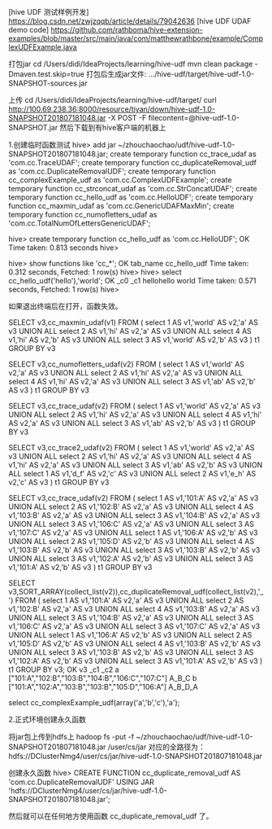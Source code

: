 

[hive UDF 测试样例开发] https://blog.csdn.net/zwjzqqb/article/details/79042636
[hive UDF UDAF demo code] https://github.com/rathboma/hive-extension-examples/blob/master/src/main/java/com/matthewrathbone/example/ComplexUDFExample.java


打包jar
cd /Users/didi/IdeaProjects/learning/hive-udf
mvn clean package -Dmaven.test.skip=true
打包后生成jar文件:
.../hive-udf/target/hive-udf-1.0-SNAPSHOT-sources.jar

上传
cd /Users/didi/IdeaProjects/learning/hive-udf/target/
curl http://100.69.238.36:8000/resource/tiyan/down/hive-udf-1.0-SNAPSHOT201807181048.jar -X POST -F filecontent=@hive-udf-1.0-SNAPSHOT.jar
然后下载到有hive客户端的机器上

1.创建临时函数测试
hive> 
add jar ~/zhouchaochao/udf/hive-udf-1.0-SNAPSHOT201807181048.jar;
create temporary function cc_trace_udaf as 'com.cc.TraceUDAF';
create temporary function cc_duplicateRemoval_udf as 'com.cc.DuplicateRemovalUDF';
create temporary function cc_complexExample_udf as 'com.cc.ComplexUDFExample';
create temporary function cc_strconcat_udaf as 'com.cc.StrConcatUDAF';
create temporary function cc_hello_udf as 'com.cc.HelloUDF';
create temporary function cc_maxmin_udaf as 'com.cc.GenericUDAFMaxMin';
create temporary function cc_numofletters_udaf as 'com.cc.TotalNumOfLettersGenericUDAF';

hive> create temporary function cc_hello_udf as 'com.cc.HelloUDF';
OK
Time taken: 0.813 seconds
hive>

hive> show functions like 'cc_*';
OK
tab_name
cc_hello_udf
Time taken: 0.312 seconds, Fetched: 1 row(s)
hive>
hive> select cc_hello_udf('hello'),'world';
OK
_c0     _c1
hellohello      world
Time taken: 0.571 seconds, Fetched: 1 row(s)
hive>

如果退出终端后在打开，函数失效。

SELECT
v3,cc_maxmin_udaf(v1)
FROM
(
select 1 AS v1,'world' AS v2,'a' AS v3
UNION ALL
select 2 AS v1,'hi' AS v2,'a' AS v3
UNION ALL
select 4 AS v1,'hi' AS v2,'b' AS v3
UNION ALL
select 3 AS v1,'world' AS v2,'b' AS v3
) t1
GROUP BY v3


SELECT
v3,cc_numofletters_udaf(v2)
FROM
(
select 1 AS v1,'world' AS v2,'a' AS v3
UNION ALL
select 2 AS v1,'hi' AS v2,'a' AS v3
UNION ALL
select 4 AS v1,'hi' AS v2,'a' AS v3
UNION ALL
select 3 AS v1,'ab' AS v2,'b' AS v3
) t1
GROUP BY v3


SELECT
v3,cc_trace_udaf(v2)
FROM
(
select 1 AS v1,'world' AS v2,'a' AS v3
UNION ALL
select 2 AS v1,'hi' AS v2,'a' AS v3
UNION ALL
select 4 AS v1,'hi' AS v2,'a' AS v3
UNION ALL
select 3 AS v1,'ab' AS v2,'b' AS v3
) t1
GROUP BY v3



SELECT
v3,cc_trace2_udaf(v2)
FROM
(
select 1 AS v1,'world' AS v2,'a' AS v3
UNION ALL
select 2 AS v1,'hi' AS v2,'a' AS v3
UNION ALL
select 4 AS v1,'hi' AS v2,'a' AS v3
UNION ALL
select 3 AS v1,'ab' AS v2,'b' AS v3
UNION ALL
select 1 AS v1,'d_f' AS v2,'c' AS v3
UNION ALL
select 2 AS v1,'e_h' AS v2,'c' AS v3
) t1
GROUP BY v3


SELECT
v3,cc_trace_udaf(v2)
FROM
(
select 1 AS v1,'101:A' AS v2,'a' AS v3
UNION ALL
select 2 AS v1,'102:B' AS v2,'a' AS v3
UNION ALL
select 4 AS v1,'103:B' AS v2,'a' AS v3
UNION ALL
select 3 AS v1,'104:B' AS v2,'a' AS v3
UNION ALL
select 3 AS v1,'106:C' AS v2,'a' AS v3
UNION ALL
select 3 AS v1,'107:C' AS v2,'a' AS v3
UNION ALL
select 1 AS v1,'106:A' AS v2,'b' AS v3
UNION ALL
select 2 AS v1,'105:D' AS v2,'b' AS v3
UNION ALL
select 4 AS v1,'103:B' AS v2,'b' AS v3
UNION ALL
select 3 AS v1,'103:B' AS v2,'b' AS v3
UNION ALL
select 3 AS v1,'102:A' AS v2,'b' AS v3
UNION ALL
select 3 AS v1,'101:A' AS v2,'b' AS v3
) t1
GROUP BY v3


SELECT
v3,SORT_ARRAY(collect_list(v2)),cc_duplicateRemoval_udf(collect_list(v2),'_')
FROM
(
select 1 AS v1,'101:A' AS v2,'a' AS v3
UNION ALL
select 2 AS v1,'102:B' AS v2,'a' AS v3
UNION ALL
select 4 AS v1,'103:B' AS v2,'a' AS v3
UNION ALL
select 3 AS v1,'104:B' AS v2,'a' AS v3
UNION ALL
select 3 AS v1,'106:C' AS v2,'a' AS v3
UNION ALL
select 3 AS v1,'107:C' AS v2,'a' AS v3
UNION ALL
select 1 AS v1,'106:A' AS v2,'b' AS v3
UNION ALL
select 2 AS v1,'105:D' AS v2,'b' AS v3
UNION ALL
select 4 AS v1,'103:B' AS v2,'b' AS v3
UNION ALL
select 3 AS v1,'103:B' AS v2,'b' AS v3
UNION ALL
select 3 AS v1,'102:A' AS v2,'b' AS v3
UNION ALL
select 3 AS v1,'101:A' AS v2,'b' AS v3
) t1
GROUP BY v3;
OK
v3      _c1     _c2
a       ["101:A","102:B","103:B","104:B","106:C","107:C"]       A_B_C
b       ["101:A","102:A","103:B","103:B","105:D","106:A"]       A_B_D_A


select cc_complexExample_udf(array('a','b','c'),'a');




2.正式环境创建永久函数

将jar包上传到hdfs上
hadoop fs -put -f ~/zhouchaochao/udf/hive-udf-1.0-SNAPSHOT201807181048.jar /user/cs/jar
对应的全路径为：hdfs://DClusterNmg4/user/cs/jar/hive-udf-1.0-SNAPSHOT201807181048.jar


创建永久函数
hive>
CREATE FUNCTION cc_duplicate_removal_udf AS 'com.cc.DuplicateRemovalUDF' USING JAR 'hdfs://DClusterNmg4/user/cs/jar/hive-udf-1.0-SNAPSHOT201807181048.jar';

然后就可以在任何地方使用函数 cc_duplicate_removal_udf 了。


